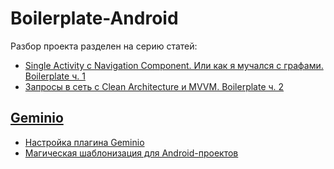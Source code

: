 # Boilerplate-Android

Разбор проекта разделен на серию статей:

- [Single Activity с Navigation Component. Или как я мучался с графами. Boilerplate ч. 1](https://habr.com/ru/post/654599/)
- [Запросы в сеть с Clean Architecture и MVVM. Boilerplate ч. 2](https://habr.com/ru/post/667026/)

## [Geminio](https://github.com/hhru/android-multimodule-plugin/tree/master/plugins/hh-geminio)

- [Настройка плагина Geminio](https://www.youtube.com/watch?v=-6ZCBRQECy0)
- [Магическая шаблонизация для Android-проектов](https://habr.com/ru/company/hh/blog/529948/)
